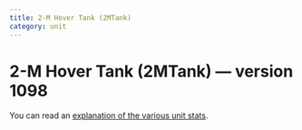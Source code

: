 ```yaml
---
title: 2-M Hover Tank (2MTank)
category: unit
---
```


# 2-M Hover Tank (2MTank) — version 1098

You can read an [explanation  of the various unit stats](unitexplained.md).


